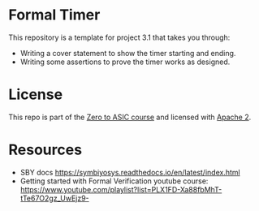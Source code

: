 # Formal Timer

This repository is a template for project 3.1 that takes you through:

* Writing a cover statement to show the timer starting and ending.
* Writing some assertions to prove the timer works as designed.

# License

This repo is part of the [Zero to ASIC course](https://zerotoasiccourse.com) and licensed with [Apache 2](LICENSE).

# Resources

* SBY docs https://symbiyosys.readthedocs.io/en/latest/index.html
* Getting started with Formal Verification youtube course: https://www.youtube.com/playlist?list=PLX1FD-Xa88fbMhT-tTe67O2gz_UwEjz9-
